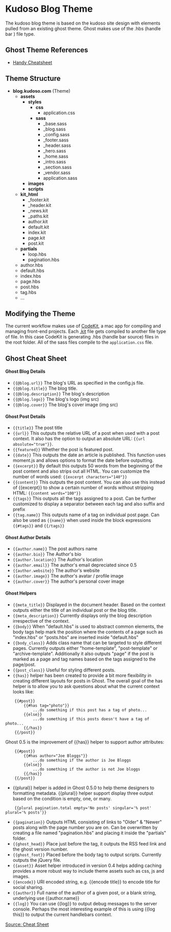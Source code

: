 # Kudoso Blog Theme

The kudoso blog theme is based on the kudoso site design with elements pulled from an existing ghost theme. Ghost makes use of the .hbs (handle bar ) file type.

## Ghost Theme References

- [Handy Cheatsheet](http://www.gtheme.io/community/articles/1/ghost-theme-cheat-sheet)

## Theme Structure

- **blog.kudoso.com** (Theme)
    - **assets**
        - **styles**
            - **css**
                - application.css
            - **sass**
                - \_base.sass
                - \_blog.sass
                - \_config.sass
                - \_footer.sass
                - \_header.sass
                - \_hero.sass
                - \_home.sass
                - \_intro.sass
                - \_section.sass
                - \_vendor.sass
                - application.sass
        - **images**
        - **scripts**
    - **kit_html**
        - \_footer.kit
        - \_header.kit
        - \_news.kit
        - \_paths.kit
        - author.kit
        - default.kit
        - index.kit
        - page.kit
        - post.kit
    - **partials**
        - loop.hbs
        - pagination.hbs
    - author.hbs
    - default.hbs
    - index.hbs
    - page.hbs
    - post.hbs
    - tag.hbs
    - ...

## Modifying the Theme

The current workflow makes use of [CodeKit](http://incident57.com/codekit/), a mac app for compiling and managing front-end projects. Each [.kit](http://incident57.com/codekit/help.html#kit) file gets compiled to another file type of file. In this case CodeKit is generating .hbs (handle bar source) files in the root folder. All of the sass files compile to the `application.css` file.


## Ghost Cheat Sheet

#### Ghost Blog Details
- `{{@blog.url}}` The blog's URL as specified in the config.js file.
- `{{@blog.title}}` The blog title.
- `{{@blog.description}}` The blog's description
- `{{@blog.logo}}` The blog's logo (img src)
- `{{@blog.cover}}` The blog's cover image (img src)

#### Ghost Post Details
- `{{title}}` The post title
- `{{url}}` This outputs the relative URL of a post when used with a post context. It also has the option to output an absolute URL: `{{url absolute="true"}}`.
- `{{featured}}` Whether the post is featured post.
- `{{date}}` This outputs the date an article is published. This function uses moment.js and allows options to format the date before outputting.
- `{{excerpt}}` By default this outputs 50 words from the beginning of the post content and also strips out all HTML. You can customize the number of words used: `{{excerpt characters="140"}}`
- `{{content}}` This outputs the post content. You can also use this instead of {{excerpt}} to show a certain number of words without stripping HTML: `{{content words="100"}}`
- `{{tags}}` This outputs all the tags assigned to a post. Can be further customized to display a separator between each tag and also suffix and prefix
- `{{tag.name}}` This outputs name of a tag on individual post page. Can also be used as `{{name}}` when used inside the block expressions `{{#tags}}` and `{{/tags}}`

#### Ghost Author Details
- `{{author.name}}` The post authors name
- `{{author.bio}}` The Author's bio
- `{{author.location}}` The Author's location
- `{{author.email}}` The author's email depreciated since 0.5
- `{{author.website}}` The author's website
- `{{author.image}}` The author's avatar / profile image
- `{{author.cover}}` The author's personal cover image

#### Ghost Helpers
- `{{meta_title}}` Displayed in the document header. Based on the context outputs either the title of an individual post or the blog title.
- `{{meta_description}}` Currently displays only the blog description irrespective of the context.
- `{{body}}` When "default.hbs" is used to abstract common elements, the body tags help mark the position where the contents of a page such as "index.hbs" or "posts.hbs" are inserted inside "default.hbs"
- `{{body_class}}` Adds class name that can be targeted to style different pages. Currently outputs either "home-template", "post-template" or "archive-template". Additionally it also outputs "page" if the post is marked as a page and tag names based on the tags assigned to the page/post.
- `{{post_class}}` Useful for styling different posts.
- `{{has}}` helper has been created to provide a bit more flexibility in creating different layouts for posts in Ghost. The overall goal of the has helper is to allow you to ask questions about what the current context looks like:

```
    {{#post}}
        {{#has tag="photo"}}
            ...do something if this post has a tag of photo...
        {{else}}
            ...do something if this posts doesn't have a tag of photo...
        {{/has}}
    {{/post}}
```
Ghost 0.5 is the improvement of {{has}} helper to support author attributes:
```
    {{#post}}
        {{#has author="Joe Bloggs"}}
            ...do something if the author is Joe Bloggs
        {{else}}
            ...do something if the author is not Joe bloggs
        {{/has}}
    {{/post}}
```
- {{plural}} helper is added in Ghost 0.5.0 to help theme designers to formatting metadata. {{plural}} helper support display three output based on the condition is empty, one, or many.
```
    {{plural pagination.total empty='No posts' singular='% post' plural='% posts'}}
```

- `{{pagination}}` Outputs HTML consisting of links to "Older" & "Newer" posts along with the page number you are on. Can be overwritten by creating a file named "pagination.hbs" and placing it inside the "partials" folder.
- `{{ghost_head}}` Place just before the tag, it outputs the RSS feed link and the ghost version number.
- `{{ghost_foot}}` Placed before the body tag to output scripts. Currently outputs the jQuery file.
- `{{asset}}` Asset helper introduced in version 0.4 helps adding caching provides a more robust way to include theme assets such as css, js and images.
- `{{encode}}` URI encoded string, e.g. {{encode title}} to encode title for social sharing.
- `{{author}}` Full name of the author of a given post, or a blank string, underlying use {{author.name}}
- `{{log}}` You can use {{log}} to output debug messages to the server console. Perhaps the most interesting example of this is using {{log this}} to output the current handlebars context.

[Source: Cheat Sheet](http://www.gtheme.io/community/articles/1/ghost-theme-cheat-sheet)